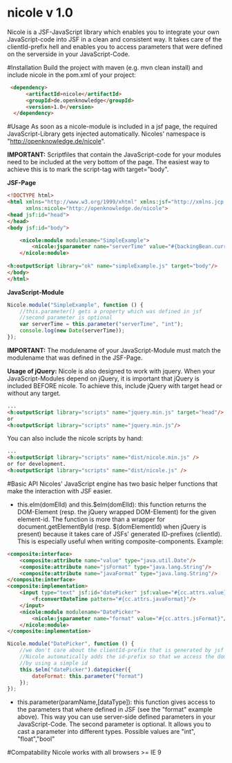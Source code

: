 # nicole v 1.0
Nicole is a JSF-JavaScript library which enables you to integrate your own JavaScript-code into JSF in a clean and consistent way. It takes care of the clientId-prefix hell and enables you to access parameters that were defined on the serverside in your JavaScript-Code.

#Installation
Build the project with maven (e.g. mvn clean install) and include nicole in the pom.xml of your project:
```html
 <dependency>
      <artifactId>nicole</artifactId>
      <groupId>de.openknowledge</groupId>
      <version>1.0</version>
  </dependency>
```

#Usage
As soon as a nicole-module is included in a jsf page, the required JavaScript-Library gets injected automatically. 
Nicoles' namespace is "http://openknowledge.de/nicole".

<b>IMPORTANT:</b> Scriptfiles that contain the JavaScript-code for your modules need to be included at the very bottom of the page. The easiest way to achieve this is to mark the script-tag with target="body".

<b>JSF-Page</b>
```html
<!DOCTYPE html>
<html xmlns="http://www.w3.org/1999/xhtml" xmlns:jsf="http://xmlns.jcp.org/jsf" xmlns:h="http://xmlns.jcp.org/jsf/html"
      xmlns:nicole="http://openknowledge.de/nicole">
<head jsf:id="head">
</head>
<body jsf:id="body">

    <nicole:module modulename="SimpleExample">
        <nicole:jsparameter name="serverTime" value="#{backingBean.currentTime}"/>
    </nicole:module>
    
<h:outputScript library="ok" name="simpleExample.js" target="body"/>
</body>
</html>
```
<b>JavaScript-Module</b>

```javascript
Nicole.module("SimpleExample", function () {
    //this.parameter() gets a property which was defined in jsf
    //second parameter is optional
    var serverTime = this.parameter("serverTime", "int");
    console.log(new Date(serverTime));
});
```

<b>IMPORTANT:</b> The modulename of your JavaScript-Module must match the modulename that was defined in the JSF-Page.

<b>Usage of jQuery:</b>
Nicole is also designed to work with jquery. When your JavaScript-Modules depend on jQuery, it is important that jQuery is included BEFORE nicole. To achieve this, include jQuery with target head or without any target.

```html
...
<h:outputScript library="scripts" name="jquery.min.js" target="head"/>
or
<h:outputScript library="scripts" name="jquery.min.js"/>
```
You can also include the nicole scripts by hand:
```html
...
<h:outputScript library="scripts" name="dist/nicole.min.js" />
or for development.
<h:outputScript library="scripts" name="dist/nicole.js" />
```

#Basic API
Nicoles' JavaScript engine has two basic helper functions that make the interaction with JSF easier.

- this.elm(domElId) and this.$elm(domElId): this function returns the DOM-Element (resp. the jQuery wrapped DOM-Element) for the given element-id. The function is more than a wrapper for document.getElementById (resp. $(domElementId) when jQuery is present) because it takes care of JSFs' generated ID-prefixes (clientId). This is especially useful when writing composite-components. Example:
```html
<composite:interface>
    <composite:attribute name="value" type="java.util.Date"/>
    <composite:attribute name="jsFormat" type="java.lang.String"/>
    <composite:attribute name="javaFormat" type="java.lang.String"/>
</composite:interface>
<composite:implementation>
    <input type="text" jsf:id="datePicker" jsf:value="#{cc.attrs.value}">
        <f:convertDateTime pattern="#{cc.attrs.javaFormat}"/>
    </input>
    <nicole:module modulename="DatePicker">
        <nicole:jsparameter name="format" value="#{cc.attrs.jsFormat}"/>
    </nicole:module>
</composite:implementation>
```

```javascript
Nicole.module("DatePicker", function () {
    //we don't care about the clientId-prefix that is generated by jsf here. 
    //Nicole automatically adds the id-prefix so that we access the dom-element
    //by using a simple id
    this.$elm("datePicker").datepicker({
        dateFormat: this.parameter("format")
    });
});
```
- this.parameter(paramName,[dataType]): this function gives access to the parameters that where defined in JSF (see the "format" example above). This way you can use server-side defined parameters in your JavaScript-Code. The second parameter is optional. It allows you to cast a parameter into different types. Possible values are "int", "float","bool"



#Compatability
Nicole works with all browsers >= IE 9

